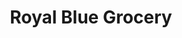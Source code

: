 ---
title: "Royal Blue Grocery"
url: /austin/royal-blue-grocery-congress-avenue/
shop: Lebensmittel
---